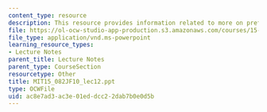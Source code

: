 ```yaml
---
content_type: resource
description: This resource provides information related to more on preflow push algorithms.
file: https://ol-ocw-studio-app-production.s3.amazonaws.com/courses/15-082j-network-optimization-fall-2010/ac8e7ad3ac3e01eddcc22dab7b0e0d5b_MIT15_082JF10_lec12.ppt
file_type: application/vnd.ms-powerpoint
learning_resource_types:
- Lecture Notes
parent_title: Lecture Notes
parent_type: CourseSection
resourcetype: Other
title: MIT15_082JF10_lec12.ppt
type: OCWFile
uid: ac8e7ad3-ac3e-01ed-dcc2-2dab7b0e0d5b
---
```

